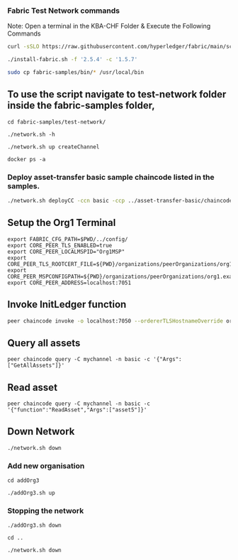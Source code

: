 ### Fabric Test Network commands 

Note: Open a terminal in the KBA-CHF Folder & Execute the Following Commands

```bash
curl -sSLO https://raw.githubusercontent.com/hyperledger/fabric/main/scripts/install-fabric.sh && chmod +x install-fabric.sh
```

```bash
./install-fabric.sh -f '2.5.4' -c '1.5.7'
```

```bash
sudo cp fabric-samples/bin/* /usr/local/bin
```

## To use the script navigate to test-network folder inside the fabric-samples folder,

```
cd fabric-samples/test-network/
```
```
./network.sh -h
```
```
./network.sh up createChannel
```
```
docker ps -a
```

### Deploy asset-transfer basic sample chaincode listed in the samples.

```bash
./network.sh deployCC -ccn basic -ccp ../asset-transfer-basic/chaincode-javascript -ccl javascript
```

## Setup the Org1 Terminal
```
export FABRIC_CFG_PATH=$PWD/../config/
export CORE_PEER_TLS_ENABLED=true
export CORE_PEER_LOCALMSPID="Org1MSP"
export CORE_PEER_TLS_ROOTCERT_FILE=${PWD}/organizations/peerOrganizations/org1.example.com/peers/peer0.org1.example.com/tls/ca.crt
export CORE_PEER_MSPCONFIGPATH=${PWD}/organizations/peerOrganizations/org1.example.com/users/Admin@org1.example.com/msp
export CORE_PEER_ADDRESS=localhost:7051

```

## Invoke InitLedger function

```bash
peer chaincode invoke -o localhost:7050 --ordererTLSHostnameOverride orderer.example.com --tls --cafile "${PWD}/organizations/ordererOrganizations/example.com/orderers/orderer.example.com/msp/tlscacerts/tlsca.example.com-cert.pem" -C mychannel -n basic --peerAddresses localhost:7051 --tlsRootCertFiles "${PWD}/organizations/peerOrganizations/org1.example.com/peers/peer0.org1.example.com/tls/ca.crt" --peerAddresses localhost:9051 --tlsRootCertFiles "${PWD}/organizations/peerOrganizations/org2.example.com/peers/peer0.org2.example.com/tls/ca.crt" -c '{"function":"InitLedger","Args":[]}'
```

## Query all assets
```
peer chaincode query -C mychannel -n basic -c '{"Args":["GetAllAssets"]}'
```

## Read asset
```
peer chaincode query -C mychannel -n basic -c '{"function":"ReadAsset","Args":["asset5"]}'
```

## Down Network
```
./network.sh down
```

### Add new organisation

`cd addOrg3`

`./addOrg3.sh up`


### Stopping the network

`./addOrg3.sh down`

`cd ..`

`./network.sh down`

